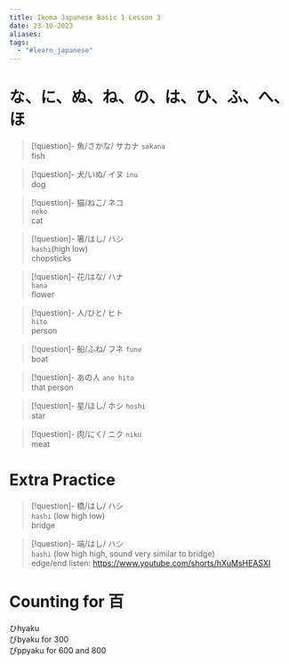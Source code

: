 ```yaml
---
title: Ikoma Japanese Basic 1 Lesson 3
date: 23-10-2023
aliases: 
tags:
  - "#learn_japanese"
---
```


# な、に、ぬ、ね、の、は、ひ、ふ、へ、ほ


> [!question]- 魚/さかな/ サカナ
> `sakana`\
> fish

> [!question]- 犬/いぬ/ イヌ 
> `inu` \
> dog

> [!question]- 猫/ねこ/ ネコ\
> `neko`\
> cat

> [!question]- 箸/はし/ ハシ\
>  `hashi`(high low)\
>  chopsticks

> [!question]- 花/はな/ ハナ\
>  `hana`\
>  flower

> [!question]- 人/ひと/ ヒト\
> `hito`\
> person

> [!question]- 船/ふね/ フネ 
> `fune`\
> boat

> [!question]- あの人
> `ano hito`\
> that person

> [!question]- 星/ほし/ ホシ
>  `hoshi`\
>  star

>[!question]- 肉/にく/ ニク 
>`niku`  
> meat

# Extra Practice


> [!question]- 橋/はし/ ハシ\
>  `hashi` (low high low)\
>  bridge

> [!question]- 端/はし/ ハシ\
>  `hashi` (low high high, sound very similar to bridge)\
>  edge/end
>  listen: https://www.youtube.com/shorts/hXuMsHEASXI  

# Counting for 百
ひhyaku  
びbyaku for 300  
ぴppyaku for 600 and 800  




